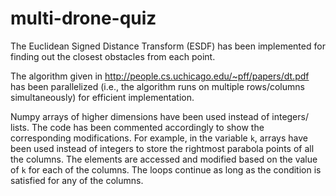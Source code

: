 # multi-drone-quiz

The Euclidean Signed Distance Transform (ESDF) has been implemented for finding out the closest obstacles from each point.

The algorithm given in http://people.cs.uchicago.edu/~pff/papers/dt.pdf has been parallelized (i.e., the algorithm runs on multiple rows/columns simultaneously) for efficient implementation.

Numpy arrays of higher dimensions have been used instead of integers/ lists. The code has been commented accordingly to show the corresponding modifications. For example, in the variable `k`, arrays have been used instead of integers to store the rightmost parabola points of all the columns. The elements are accessed and modified based on the value of `k` for each of the columns. The loops continue as long as the condition is satisfied for any of the columns.